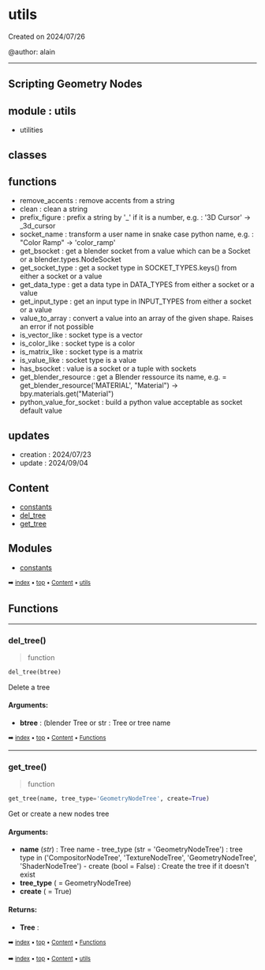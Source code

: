 # utils

Created on 2024/07/26

@author: alain

-----------------------------------------------------
Scripting Geometry Nodes
-----------------------------------------------------

module : utils
--------------
- utilities

classes
-------


functions
---------
- remove_accents    : remove accents from a string
- clean             : clean a string
- prefix_figure     : prefix a string by '_' if it is a number, e.g. : '3D Cursor' -> _3d_cursor
- socket_name       : transform a user name in snake case python name, e.g. : "Color Ramp" -> 'color_ramp'
- get_bsocket       : get a blender socket from a value which can be a Socket or a blender.types.NodeSocket
- get_socket_type   : get a socket type in SOCKET_TYPES.keys() from either a socket or a value
- get_data_type     : get a data type in DATA_TYPES from either a socket or a value
- get_input_type    : get an input type in INPUT_TYPES from either a socket or a value
- value_to_array    : convert a value into an array of the given shape. Raises an error if not possible
- is_vector_like    : socket type is a vector
- is_color_like     : socket type is a color
- is_matrix_like    : socket type is a matrix
- is_value_like     : socket type is a value
- has_bsocket       : value is a socket or a tuple with sockets
- get_blender_resource : get a Blender ressource its name, e.g. = get_blender_resource('MATERIAL', "Material") -> bpy.materials.get("Material")
- python_value_for_socket : build a python value acceptable as socket default value

updates
-------
- creation : 2024/07/23
- update : 2024/09/04

## Content

- [constants](geono-socke-utils-const---constants.md)
- [del_tree](geono-socke-utils---utils.md#del_tree)
- [get_tree](geono-socke-utils---utils.md#get_tree)

## Modules



- [constants](geono-socke-utils-const---constants.md)

<sub>:arrow_right: [index](index.md) :black_small_square: [top](#utils) :black_small_square: [Content](#content) :black_small_square: [utils](geono-socke-utils---utils.md)</sub>

## Functions



----------
### del_tree()

> function

``` python
del_tree(btree)
```

Delete a tree

#### Arguments:
- **btree** : (blender Tree or str : Tree or tree name

<sub>:arrow_right: [index](index.md) :black_small_square: [top](#utils) :black_small_square: [Content](#content) :black_small_square: [Functions](geono-socke-utils---utils.md#functions)</sub>

----------
### get_tree()

> function

``` python
get_tree(name, tree_type='GeometryNodeTree', create=True)
```

Get or create a new nodes tree

#### Arguments:
- **name** (_str_) : Tree name - tree_type (str = 'GeometryNodeTree') : tree type in ('CompositorNodeTree', 'TextureNodeTree', 'GeometryNodeTree', 'ShaderNodeTree') - create (bool = False) : Create the tree if it doesn't exist
- **tree_type** ( = GeometryNodeTree)
- **create** ( = True)



#### Returns:
- **Tree** :

<sub>:arrow_right: [index](index.md) :black_small_square: [top](#utils) :black_small_square: [Content](#content) :black_small_square: [Functions](geono-socke-utils---utils.md#functions)</sub>

<sub>:arrow_right: [index](index.md) :black_small_square: [top](#utils) :black_small_square: [Content](#content) :black_small_square: [utils](geono-socke-utils---utils.md)</sub>
